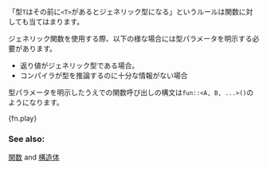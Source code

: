 <!-- The same set of rules can be applied to functions: a type `T` becomes
generic when preceded by `<T>`. -->
「型`T`はその前に`<T>`があるとジェネリック型になる」というルールは関数に対しても当てはまります。

<!-- Using generic functions sometimes requires explicitly specifying type
parameters. This may be if the function is called where the return type
is generic, or if the compiler doesn't have enough information to infer
the necessary type parameters. -->
ジェネリック関数を使用する際、以下の様な場合には型パラメータを明示する必要があります。

* 返り値がジェネリック型である場合。
* コンパイラが型を推論するのに十分な情報がない場合

<!-- A function call with explicitly specified type parameters looks like:
`fun::<A, B, ...>()`. -->
型パラメータを明示したうえでの関数呼び出しの構文は`fun::<A, B, ...>()`のようになります。

{fn.play}

### See also:

[関数][fn] and [構造体][structs]

[fn]:../fn.html
[structs]: ../custom_types/structs.html
